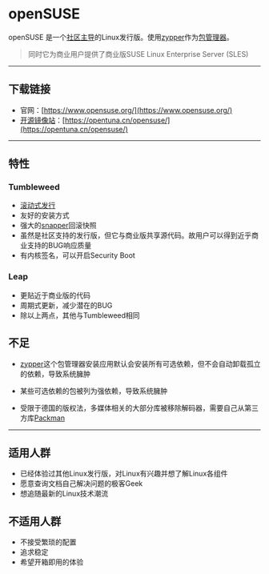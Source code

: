 # openSUSE

openSUSE 是一个[社区主导](../%E4%B8%80%E4%BA%9B%E6%A6%82%E5%BF%B5/%E7%A4%BE%E5%8C%BA%E6%94%AF%E6%8C%81.md)的Linux发行版。使用[zypper](../%E4%B8%80%E4%BA%9B%E8%BD%AF%E4%BB%B6%E5%8C%85%E7%AE%A1%E7%90%86%E5%99%A8/rpm%E7%B3%BB/zypper.md)作为[包管理器](../%E4%B8%80%E4%BA%9B%E8%BD%AF%E4%BB%B6%E5%8C%85%E7%AE%A1%E7%90%86%E5%99%A8/%E8%BD%AF%E4%BB%B6%E5%8C%85%E7%AE%A1%E7%90%86%E5%99%A8.md)。  
> 同时它为商业用户提供了商业版SUSE Linux Enterprise Server (SLES)

---

## 下载链接

- 官网：[https://www.opensuse.org/](https://www.opensuse.org/)
- [开源镜像站](../%E4%B8%80%E4%BA%9B%E6%A6%82%E5%BF%B5/%E5%BC%80%E6%BA%90%E9%95%9C%E5%83%8F%E7%AB%99.md)：[https://opentuna.cn/opensuse/](https://opentuna.cn/opensuse/)

---

## 特性

### Tumbleweed

- [滚动式发行](../%E4%B8%80%E4%BA%9B%E6%A6%82%E5%BF%B5/%E6%BB%9A%E5%8A%A8%E5%BC%8F%E5%8F%91%E8%A1%8C.md)
- 友好的安装方式
- 强大的[snapper](../%E4%B8%80%E4%BA%9B%E5%BE%88%E6%9C%89%E7%94%A8%E7%9A%84%E8%BD%AF%E4%BB%B6%E5%8C%85/snapper.md)回滚快照
- 虽然是社区支持的发行版，但它与商业版共享源代码。故用户可以得到近乎商业支持的BUG响应质量
- 有内核签名，可以开启Security Boot

### Leap

- 更贴近于商业版的代码
- 周期式更新，减少潜在的BUG
- 除以上两点，其他与Tumbleweed相同

## 不足

- [zypper](../%E4%B8%80%E4%BA%9B%E8%BD%AF%E4%BB%B6%E5%8C%85%E7%AE%A1%E7%90%86%E5%99%A8/rpm%E7%B3%BB/zypper.md)这个包管理器安装应用默认会安装所有可选依赖，但不会自动卸载孤立的依赖，导致系统臃肿
- 某些可选依赖的包被列为强依赖，导致系统臃肿

- 受限于德国的版权法，多媒体相关的大部分库被移除解码器，需要自己从第三方库[Packman]()

---

## 适用人群

- 已经体验过其他Linux发行版，对Linux有兴趣并想了解Linux各组件
- 愿意查询文档自己解决问题的极客Geek
- 想追随最新的Linux技术潮流

## 不适用人群

- 不接受繁琐的配置
- 追求稳定
- 希望开箱即用的体验
